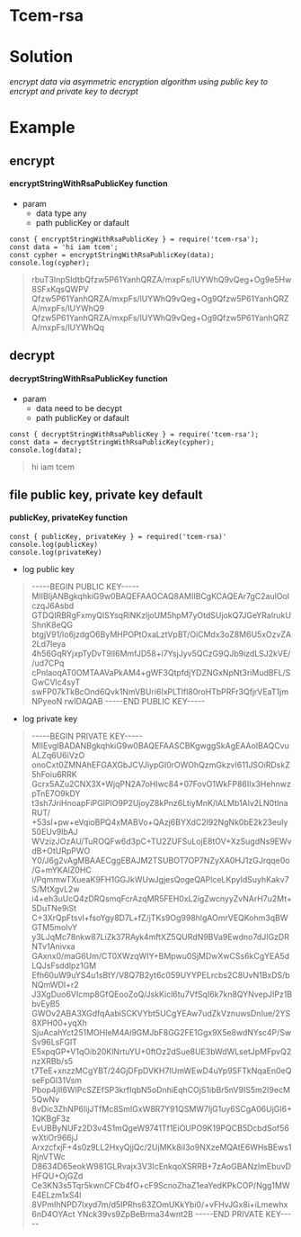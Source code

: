 # Tcem-rsa
# Solution
*encrypt data via asymmetric encryption algorithm using public key to encrypt and private key to decrypt*
# Example
## encrypt
#### encryptStringWithRsaPublicKey function
* param
    - data type any
    - path publicKey or dafault

```
const { encryptStringWithRsaPublicKey } = require('tcem-rsa');
const data = 'hi iam tcem';
const cypher = encryptStringWithRsaPublicKey(data);
console.log(cypher);
```
> rbuT3lnpSIdtbQfzw5P61YanhQRZA/mxpFs/lUYWhQ9vQeg+Og9e5Hw8SFxKqsQWPV
Qfzw5P61YanhQRZA/mxpFs/lUYWhQ9vQeg+Og9Qfzw5P61YanhQRZA/mxpFs/lUYWhQ9
Qfzw5P61YanhQRZA/mxpFs/lUYWhQ9vQeg+Og9Qfzw5P61YanhQRZA/mxpFs/lUYWhQq

## decrypt
#### decryptStringWithRsaPublicKey function
* param
    - data need to be decypt
    - path publicKey or dafault
```
const { decryptStringWithRsaPublicKey } = require('tcem-rsa');
const data = decryptStringWithRsaPublicKey(cypher);
console.log(data);
```
> hi iam tcem
## file public key, private key default
####  publicKey, privateKey  function
```
const { publicKey, privateKey } = required('tcem-rsa)'
console.log(publicKey)
console.log(privateKey)
```
* log public key
> -----BEGIN PUBLIC KEY-----
MIIBIjANBgkqhkiG9w0BAQEFAAOCAQ8AMIIBCgKCAQEAr7gC2aulOolczqJ6Asbd
GTDQIRBRgFxmyQlSYsqRiNKzljoUM5hpM7yOtdSUjokQ7JGeYRaIrukUShnK8eQG
btgjV91/lo6jzdgO6ByMHPOPtOxaLztVpBT/OiCMdx3oZ8M6U5xOzvZA2Ld7Ieya
4h56GqRYjxpTyDvT9lI6MmfJD58+i7YsjJyv5QCzG9QJb9izdLSJ2kVE//ud7CPq
cPnlaoqAT0OMTAAVaPkAM4+gWF3QtpfdjYDZNGxNpNt3riMudBFL/SGwCVlc4syT
swFP07kTkBcOnd6Qvk1NmVBUri6IxPLTlfl80roHTbPRFr3QfjrVEaT1jmNPyeoN
rwIDAQAB
-----END PUBLIC KEY-----
* log private key
> -----BEGIN PRIVATE KEY-----
MIIEvgIBADANBgkqhkiG9w0BAQEFAASCBKgwggSkAgEAAoIBAQCvuALZq6U6iVzO
onoCxt0ZMNAhEFGAXGbJCVJiypGI0rOWOhQzmGkzvI611JSOiRDskZ5hFoiu6RRK
Gcrx5AZu2CNX3X+WjqPN2A7oHIwc84+07FovO1WkFP86IIx3HehnwzpTnE7O9kDY
t3sh7JriHnoapFiPGlPIO9P2UjoyZ8kPnz6LtiyMnK/lALMb1Alv2LN0tInaRUT/
+53sI+pw+eVqioBPQ4xMABVo+QAzj6BYXdC2l92NgNk0bE2k23euIy50EUv9IbAJ
WVzizJOzAU/TuROQFw6d3pC+TU2ZUFSuLojE8tOV+XzSugdNs9EWvdB+OtURpPWO
Y0/J6g2vAgMBAAECggEBAJM2TSUBOT7OP7NZyXA0HJ1zGJrqqe0o/G+mYKAlZ0HC
i/PqmmwTXueaK9FH1GGJkWUwJgjesQogeQAPlceLKpyIdSuyhKakv7S/MtXgvL2w
i4+eh3uUcQ4zDRQsmqFcrAzqMR5FEH0xL2igZwcnyyZvNArH7u2Mt+5DuTNe9iSt
C+3XrQpFtsvl+fsoYgy8D7L+fZ/jTKs9Og998hlgAOmrVEQKohm3qBWGTM5molvY
y3LJqMc78nkw87LiZk37RAyk4mftXZ5QURdN9BVa9Ewdno7dJIGzDRNTv1Anivxa
GAxnx0/maG6Um/CT0XWzqWIY+BMpwu0SjMDwXwCSs6kCgYEA5dLQJsFsddlpz1GM
Efh60uW9uYS4u1sBtY/V8Q7B2yt6c059UYYPELrcbs2C8UvN1BxDS/bNQmWDI+r2
J3XgDuo6VIcmp8GfQEooZoQ/JskKicl6tu7VfSqI6k7kn8QYNvepJIPz1BbvEyB5
GWOv2ABA3XGdfqAabiSCKVYbt5UCgYEAw7udZkVznuwsDnIue/2YS8XPH00+yqXh
SjuAcahYct251MOHIeM4Ai9GMJbF8GG2FE1Ggx9X5e8wdNYsc4P/SwSv96LsFGlT
E5xpqGP+V1qOib20KlNrtuYU+0ftOz2dSue8UE3bWdWLsetJpMFpvQ2nzXRBb/s5
t7TeE+xnzzMCgYBT/24GjDFpDVKH7IUmWEwD4uYp9SFTkNqaEn0eQseFpGl31Vsm
Pbop4jII6WIPcSZEfSP3krfIqbN5oDnhiEqhCOjS1ibBr5nV9IS5m2I9ecM5QwNv
8vDic3ZhNP6IijJTfMc8SmIGxW8R7Y91QSMW7ljG1uy6SCgA06UjGI6+1QKBgF3z
EvUBByNUFz2D3v4S1mQgeW9741Tf1EiOUPO9K19PQCB5DcbdSof56wXtiOr966jJ
ArxzcfxjF+4s0z9LL2HxyQjjQc/2UjMKk8iI3o9NXzeMQAtE6WHsBEws1RjnVTWc
D8634D65eokW981GLRvajx3V3IcEnkqoXSRRB+7zAoGBANzImEbuvDHFQU+OjGZd
Ce3KN3s5Tqr5kwnCFCb4fO+cF9ScnoZhaZ1eaYedKPkCOP/Ngg1MWE4ELzm1xS4l
8VPmIhNPD7Ixyd7m/d5IPRhs63ZOmUKkYbi0/+vFHvJGx8i+iLmewhx6nD4OYAct
YNck39vs9ZpBeBrma34wnt2B
-----END PRIVATE KEY-----

